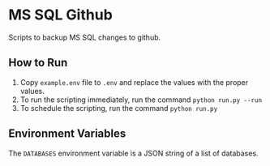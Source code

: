 # MS SQL Github

Scripts to backup MS SQL changes to github.

## How to Run

1. Copy `example.env` file to `.env` and replace the values with the proper values.
2. To run the scripting immediately, run the command `python run.py --run`
3. To schedule the scripting, run the command `python run.py`

## Environment Variables

The `DATABASES` environment variable is a JSON string of a list of databases.

